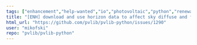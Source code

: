 ```yaml
---
tags: ["enhancement","help-wanted","io","photovoltaic","python","renewable-energy","renewables","solar-energy"]
title: "[ENH] download and use horizon data to affect sky diffuse and far shading"
html_url: "https://github.com/pvlib/pvlib-python/issues/1290"
user: "mikofski"
repo: "pvlib/pvlib-python"
---
```


